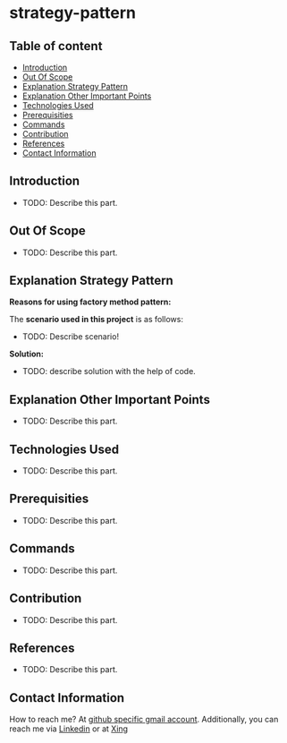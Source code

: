 # strategy-pattern

## Table of content
- [Introduction](#introduction)
- [Out Of Scope](#out-of-scope)
- [Explanation Strategy Pattern](#explanation-strategy-pattern)
- [Explanation Other Important Points](#explanation-other-important-points)
- [Technologies Used](#technologies-used)
- [Prerequisities](#prerequisities)
- [Commands](#commands)
- [Contribution](#contribution)
- [References](#references)
- [Contact Information](#contact-information)

## Introduction

- TODO: Describe this part.


## Out Of Scope

- TODO: Describe this part.

## Explanation Strategy Pattern

**Reasons for using factory method pattern:**

The **scenario used in this project** is as follows:

- TODO: Describe scenario!

**Solution:**

- TODO: describe solution with the help of code.

## Explanation Other Important Points

- TODO: Describe this part.

## Technologies Used

- TODO: Describe this part.

## Prerequisities

- TODO: Describe this part.

## Commands

- TODO: Describe this part.

## Contribution

- TODO: Describe this part.

## References


- TODO: Describe this part.

## Contact Information

How to reach me? At [github specific gmail account](mailto:syedumerahmedcode@gmail.com?subject=%5BGitHub%5D%20Hello%20from%20Github). Additionally, you can reach me via [Linkedin](https://www.linkedin.com/in/syed-umer-ahmed-a346a746/) or at [Xing](https://www.xing.com/profile/SyedUmer_Ahmed/cv)



 